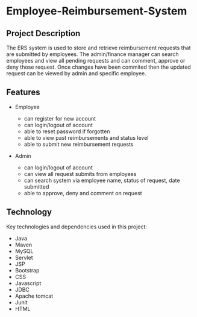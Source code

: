 # Employee-Reimbursement-System #
## Project Description ##
The ERS system is used to store and retrieve reimbursement requests that are submitted by employees. The admin/finance manager can search employees and view all pending requests and can comment, approve or deny those request. Once changes have been commited then the updated request can be viewed by admin and specific employee. 
## Features ##
* Employee
  * can register for new account
  * can login/logout of account
  * able to reset password if forgotten
  * able to view past reimbursements and status level
  * able to submit new reimbursement requests
  
* Admin
  * can login/logout of account
  * can view all request submits from employees
  * can search system via employee name, status of request, date submitted
  * able to approve, deny and comment on request
  
## Technology ##
Key technologies and dependencies used in this project:
* Java
* Maven
* MySQL
* Servlet
* JSP
* Bootstrap
* CSS
* Javascript
* JDBC
* Apache tomcat
* Junit
* HTML
